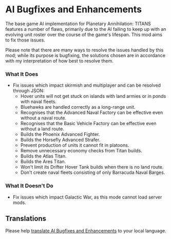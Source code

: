 # AI Bugfixes and Enhancements

The base game AI implementation for Planetary Annihilation: TITANS features a number of flaws, primarily due to the AI failing to keep up with an evolving unit roster over the course of the game's lifespan. This mod aims to fix those issues.

Please note that there are many ways to resolve the issues handled by this mod; while its purpose is bugfixing, the solutions chosen are in accordance with my interpretation of how best to resolve them.

### What It Does

- Fix issues which impact skirmish and multiplayer and can be resolved through JSON:
  - Hover units will not get stuck on islands with land armies or in ponds with naval fleets.
  - Bluehawks are handled correctly as a long-range unit.
  - Recognises that the Advanced Naval Factory can be effective even without a naval route.
  - Recognises that the Basic Vehicle Factory can be effective even without a land route.
  - Builds the Phoenix Advanced Fighter.
  - Builds the Horsefly Advanced Strafer.
  - Prevent production of units it cannot fit in platoons.
  - Remove unnecessary economy checks from Titan builds.
  - Builds the Atlas Titan.
  - Builds the Ares Titan.
  - Won't limit its Drifter Hover Tank builds when there is no land route.
  - Don't create naval fleets consisting of only Barracuda Naval Barges.

### What It Doesn't Do

- Fix issues which impact Galactic War, as this mode cannot load server mods.

## Translations

Please help [translate AI Bugfixes and Enhancements](https://poeditor.com/join/project/wHanBb08ma) to your local language.
